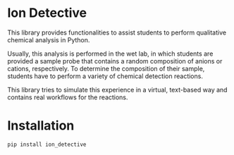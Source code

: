 # Ion Detective

This library provides functionalities to assist students to perform qualitative chemical analysis in Python.

Usually, this analysis is performed in the wet lab, in which students are provided a sample probe that contains 
a random composition of anions or cations, respectively. To determine the composition of their sample, students
have to perform a variety of chemical detection reactions.

This library tries to simulate this experience in a virtual, text-based way and contains real workflows for the
reactions.


# Installation

```pip install ion_detective```
